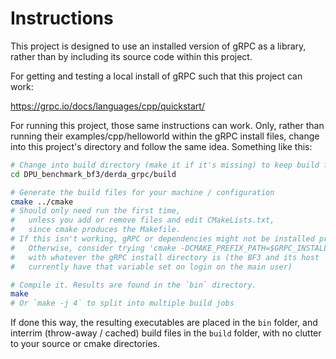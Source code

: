 # Instructions

This project is designed to use an installed version of gRPC as a library, rather than by including its source code within this project.

For getting and testing a local install of gRPC such that this project can work:

https://grpc.io/docs/languages/cpp/quickstart/

For running this project, those same instructions can work. Only, rather than running their examples/cpp/helloworld within the gRPC install files, change into this project's directory and follow the same idea. Something like this:

``` bash
# Change into build directory (make it if it's missing) to keep build files contained tidily
cd DPU_benchmark_bf3/derda_grpc/build

# Generate the build files for your machine / configuration
cmake ../cmake
# Should only need run the first time,
#   unless you add or remove files and edit CMakeLists.txt,
#   since cmake produces the Makefile.
# If this isn't working, gRPC or dependencies might not be installed properly.
#   Otherwise, consider trying 'cmake -DCMAKE_PREFIX_PATH=$GRPC_INSTALL_DIR`
#   with whatever the gRPC install directory is (the BF3 and its host
#   currently have that variable set on login on the main user)

# Compile it. Results are found in the `bin` directory.
make
# Or `make -j 4` to split into multiple build jobs
```

If done this way, the resulting executables are placed in the `bin` folder, and interrim (throw-away / cached) build files in the `build` folder, with no clutter to your source or cmake directories.
